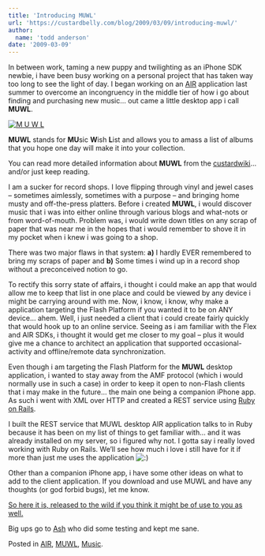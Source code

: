 ```yaml
---
title: 'Introducing MUWL'
url: 'https://custardbelly.com/blog/2009/03/09/introducing-muwl/'
author:
  name: 'todd anderson'
date: '2009-03-09'
---
```


In between work, taming a new puppy and twilighting as an iPhone SDK newbie, i have been busy working on a personal project that has taken way too long to see the light of day. I began working on an [AIR](http://get.adobe.com/air/) application last summer to overcome an incongruency in the middle tier of how i go about finding and purchasing new music… out came a little desktop app i call **MUWL**.

[![M U W L](https://custardbelly.com/blog/badge/Badge.png)](http://www.needlebeamcassette.com/muwl/client/air)

**MUWL** stands for **MU**sic **W**ish **L**ist and allows you to amass a list of albums that you hope one day will make it into your collection. 

You can read more detailed information about **MUWL** from the [custardwiki](http://www.needlebeamcassette.com/mediawiki/index.php/MUWL)… and/or just keep reading.

I am a sucker for record shops. I love flipping through vinyl and jewel cases – sometimes aimlessly, sometimes with a purpose – and bringing home musty and off-the-press platters. Before i created **MUWL**, i would discover music that i was into either online through various blogs and what-nots or from word-of-mouth. Problem was, i would write down titles on any scrap of paper that was near me in the hopes that i would remember to shove it in my pocket when i knew i was going to a shop. 

There was two major flaws in that system: **a)** I hardly EVER remembered to bring my scraps of paper and **b)** Some times i wind up in a record shop without a preconceived notion to go.

To rectify this sorry state of affairs, i thought i could make an app that would allow me to keep that list in one place and could be viewed by any device i might be carrying around with me. Now, i know, i know, why make a application targeting the Flash Platform if you wanted it to be on ANY device… ahem. Well, i just needed a client that i could create fairly quickly that would hook up to an online service. Seeing as i am familiar with the Flex and AIR SDKs, i thought it would get me closer to my goal – plus it would give me a chance to architect an application that supported occasional-activity and offline/remote data synchronization.

Even though i am targeting the Flash Platform for the **MUWL** desktop application, i wanted to stay away from the AMF protocol (which i would normally use in such a case) in order to keep it open to non-Flash clients that i may make in the future… the main one being a companion iPhone app. As such i went with XML over HTTP and created a REST service using [Ruby on Rails](http://rubyonrails.org/).

I built the REST service that MUWL desktop AIR application talks to in Ruby because it has been on my list of things to get familiar with… and it was already installed on my server, so i figured why not. I gotta say i really loved working with Ruby on Rails. We’ll see how much i love i still have for it if more than just me uses the application ![:)](https://custardbelly.com/blog/wp-includes/images/smilies/icon_smile.gif)

Other than a companion iPhone app, i have some other ideas on what to add to the client application. If you download and use MUWL and have any thoughts (or god forbid bugs), let me know.

[So here it is, released to the wild if you think it might be of use to you as well.](http://www.needlebeamcassette.com/muwl/client/air/)

Big ups go to [Ash](http://razorberry.com/blog) who did some testing and kept me sane.

Posted in [AIR](https://custardbelly.com/blog/category/air/), [MUWL](https://custardbelly.com/blog/category/muwl/), [Music](https://custardbelly.com/blog/category/music/).
